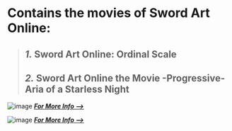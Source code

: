 # Contains the movies of **Sword Art Online**:
> ## *1.* **Sword Art Online: Ordinal Scale**
> ## *2.* **Sword Art Online the Movie -Progressive- Aria of a Starless Night**




![image](https://user-images.githubusercontent.com/90706834/209469155-24061f66-a499-439e-837f-a4228bc3566d.png)
***[For More Info -->](https://anilist.co/anime/21403)***

![image](https://user-images.githubusercontent.com/90706834/209469166-cf11b6ad-ead9-4c0a-93fa-d6bf75f49a69.png)
***[For More Info -->](https://anilist.co/anime/124140)***
